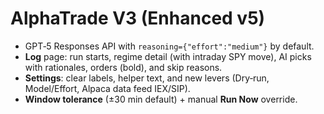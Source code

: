 # AlphaTrade V3 (Enhanced v5)
- GPT‑5 Responses API with `reasoning={"effort":"medium"}` by default.
- **Log** page: run starts, regime detail (with intraday SPY move), AI picks with rationales, orders (bold), and skip reasons.
- **Settings**: clear labels, helper text, and new levers (Dry‑run, Model/Effort, Alpaca data feed IEX/SIP).
- **Window tolerance** (±30 min default) + manual **Run Now** override.
